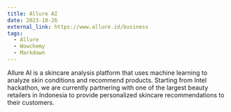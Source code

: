 ```yaml
---
title: Allure AI
date: 2023-10-26
external_link: https://www.allure.id/business
tags:
  - Allure
  - Wowchemy
  - Markdown
---
```


Allure AI is a skincare analysis platform that uses machine learning to analyze skin conditions and recommend products. Starting from Intel hackathon, we are currently partnering with one of the largest beauty retailers in Indonesia to provide personalized skincare recommendations to their customers.
<!--more-->
